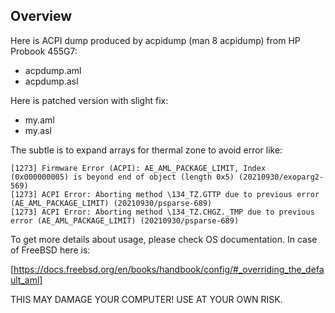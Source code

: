 ## Overview

Here is ACPI dump produced by acpidump (man 8 acpidump) from HP Probook 455G7:
 * acpdump.aml
 * acpdump.asl

Here is patched version with slight fix:
 * my.aml
 * my.asl
 
The subtle is to expand arrays for thermal zone to avoid error like:
```
[1273] Firmware Error (ACPI): AE_AML_PACKAGE_LIMIT, Index (0x000000005) is beyond end of object (length 0x5) (20210930/exoparg2-569)
[1273] ACPI Error: Aborting method \134_TZ.GTTP due to previous error (AE_AML_PACKAGE_LIMIT) (20210930/psparse-689)
[1273] ACPI Error: Aborting method \134_TZ.CHGZ._TMP due to previous error (AE_AML_PACKAGE_LIMIT) (20210930/psparse-689)
```

To get more details about usage, please check OS documentation. 
In case of FreeBSD here is: 

[https://docs.freebsd.org/en/books/handbook/config/#_overriding_the_default_aml]

THIS MAY DAMAGE YOUR COMPUTER! USE AT YOUR OWN RISK.
